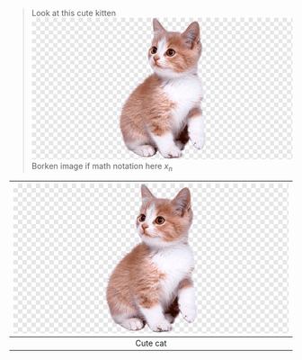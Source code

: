 
> Look at this cute kitten
> ![kitten](./attachments/kitten.png)
> Borken image if math notation here $x_n$

| ![also borken](./attachments/kitten.png) |
|:---:|
| Cute cat |